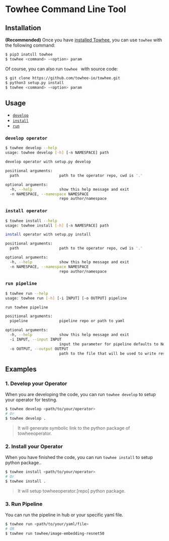 # Towhee Command Line Tool

## Installation 

**(Recommended)** Once you have [installed Towhee](https://docs.towhee.io/get-started/install), you can use `towhee` with the following command:

```bash
$ pip3 inatsll towhee
$ towhee <command> -<option> param
```

Of course, you can also run `towhee `  with source code:

```bash
$ git clone https://github.com/towhee-io/towhee.git
$ python3 setup.py install
$ towhee <command> -<option> param
```


## Usage

- [`develop`](#develop-operator)
- [`install`](#install-operator)
- [`run`](#run-pipeline)

### `develop operator`

```bash
$ towhee develop --help
usage: towhee develop [-h] [-n NAMESPACE] path

develop operator with setup.py develop

positional arguments:
  path                  path to the operator repo, cwd is '.'

optional arguments:
  -h, --help            show this help message and exit
  -n NAMESPACE, --namespace NAMESPACE
                        repo author/namespace
```

### `install operator`

```bash
$ towhee install --help
usage: towhee install [-h] [-n NAMESPACE] path

install operator with setup.py install

positional arguments:
  path                  path to the operator repo, cwd is '.'

optional arguments:
  -h, --help            show this help message and exit
  -n NAMESPACE, --namespace NAMESPACE
                        repo author/namespace
```

### `run pipeline`

```bash
$ towhee run --help
usage: towhee run [-h] [-i INPUT] [-o OUTPUT] pipeline

run towhee pipeline

positional arguments:
  pipeline              pipeline repo or path to yaml

optional arguments:
  -h, --help            show this help message and exit
  -i INPUT, --input INPUT
                        input the parameter for pipeline defaults to None
  -o OUTPUT, --output OUTPUT
                        path to the file that will be used to write results], defaults to None which will print the result
```

## Examples

### 1. Develop your Operator

When you are developing the code, you can run `towhee develop` to setup your operator for testing.

```bash
$ towhee develop <path/to/your/operator>
# Or
$ towhee develop .
```

> It will generate symbolic link to the python package of towheeoperator.

### 2. Install your Operator

When you have finished the code, you can run `towhee install` to setup python package..

```bash
$ towhee install <path/to/your/operator>
# Or
$ towhee install .
```

> It will setup towheeoperator.[repo] python package.

### 3. Run Pipeline

You can run the pipeline in hub or your specific yaml file.

  ```bash
  $ towhee run <path/to/your/yaml/file>
  # OR
  $ towhee run towhee/image-embedding-resnet50
  ```

